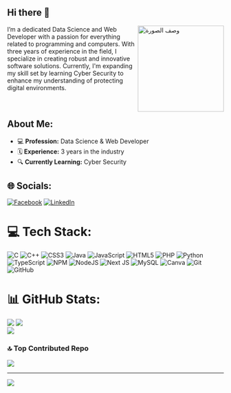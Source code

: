 ## Hi there 👋



<img  align="right" src="https://d41chssnpqdne.cloudfront.net/user_upload_by_module/chat_bot/files/7043879/IhZlBpUIyUasYuYE.jpg?Expires=1723218625&Signature=qquhTWpPyEfjBiwPpnt-Ddg0~ZbZEyOld~MMN7PIucEmFneOsTQO13j0q1stbOwOmD9R1z6MgdHqKA-5LDfBSuhLKDEQ2WvEudtMPJQgkpIXhARqzo1XTxJJXut8-Erx0j3VV2Nfvjfv5Bib~-elqy-XLo1H9kkCDiePZaOkN4lZm6ruJQ34S7hcilRpevzBs60C9WSLIIAuvKJrOVnVv0Lkv91G9j8fTyH5Pjdts9-No4khGn5KcHGh0Zm-wpKr-smq9R2Ua~dv8O5Uho7HLAG-VPJMSxjWJwafaQPxcfoR7RKsbTk~Mc4nYJaTLTBLhutEvf0G2a~eA2xsEDK3EA__&Key-Pair-Id=K3USGZIKWMDCSX" alt="وصف الصورة" width="200">

I’m a dedicated Data Science and Web Developer with a passion for everything related to programming and computers. With three years of experience in the field, I specialize in creating robust and innovative software solutions. Currently, I'm expanding my skill set by learning Cyber Security to enhance my understanding of protecting digital environments.
<br/>
<br/><br/>






## About Me:
- 💻 **Profession:** Data Science & Web Developer
- 🗓️ **Experience:** 3 years in the industry
- 🔍 **Currently Learning:** Cyber Security




## 🌐 Socials:
[![Facebook](https://img.shields.io/badge/Facebook-%231877F2.svg?logo=Facebook&logoColor=white)](https://facebook.com/https://www.facebook.com/fh.nada.3/) [![LinkedIn](https://img.shields.io/badge/LinkedIn-%230077B5.svg?logo=linkedin&logoColor=white)](https://linkedin.com/in/https://www.linkedin.com/in/nada-fethi-070701245/) 






# 💻 Tech Stack:
![C](https://img.shields.io/badge/c-%2300599C.svg?style=for-the-badge&logo=c&logoColor=white) ![C++](https://img.shields.io/badge/c++-%2300599C.svg?style=for-the-badge&logo=c%2B%2B&logoColor=white) ![CSS3](https://img.shields.io/badge/css3-%231572B6.svg?style=for-the-badge&logo=css3&logoColor=white) ![Java](https://img.shields.io/badge/java-%23ED8B00.svg?style=for-the-badge&logo=openjdk&logoColor=white) ![JavaScript](https://img.shields.io/badge/javascript-%23323330.svg?style=for-the-badge&logo=javascript&logoColor=%23F7DF1E) ![HTML5](https://img.shields.io/badge/html5-%23E34F26.svg?style=for-the-badge&logo=html5&logoColor=white) ![PHP](https://img.shields.io/badge/php-%23777BB4.svg?style=for-the-badge&logo=php&logoColor=white) ![Python](https://img.shields.io/badge/python-3670A0?style=for-the-badge&logo=python&logoColor=ffdd54) ![TypeScript](https://img.shields.io/badge/typescript-%23007ACC.svg?style=for-the-badge&logo=typescript&logoColor=white) ![NPM](https://img.shields.io/badge/NPM-%23CB3837.svg?style=for-the-badge&logo=npm&logoColor=white) ![NodeJS](https://img.shields.io/badge/node.js-6DA55F?style=for-the-badge&logo=node.js&logoColor=white) ![Next JS](https://img.shields.io/badge/Next-black?style=for-the-badge&logo=next.js&logoColor=white) ![MySQL](https://img.shields.io/badge/mysql-4479A1.svg?style=for-the-badge&logo=mysql&logoColor=white) ![Canva](https://img.shields.io/badge/Canva-%2300C4CC.svg?style=for-the-badge&logo=Canva&logoColor=white) ![Git](https://img.shields.io/badge/git-%23F05033.svg?style=for-the-badge&logo=git&logoColor=white) ![GitHub](https://img.shields.io/badge/github-%23121011.svg?style=for-the-badge&logo=github&logoColor=white)
# 📊 GitHub Stats:
![](https://github-readme-stats.vercel.app/api?username=Nadafethi&theme=omni&hide_border=false&include_all_commits=true&count_private=false)
![](https://github-readme-streak-stats.herokuapp.com/?user=Nadafethi&theme=omni&hide_border=false)<br/>
![](https://github-readme-stats.vercel.app/api/top-langs/?username=Nadafethi&theme=omni&hide_border=false&include_all_commits=true&count_private=false&layout=compact)

### 🔝 Top Contributed Repo
![](https://github-contributor-stats.vercel.app/api?username=Nadafethi&limit=5&theme=omni&combine_all_yearly_contributions=true)

---
[![](https://visitcount.itsvg.in/api?id=Nadafethi&icon=2&color=10)](https://visitcount.itsvg.in)

<!-- Proudly created with GPRM ( https://gprm.itsvg.in ) -->
